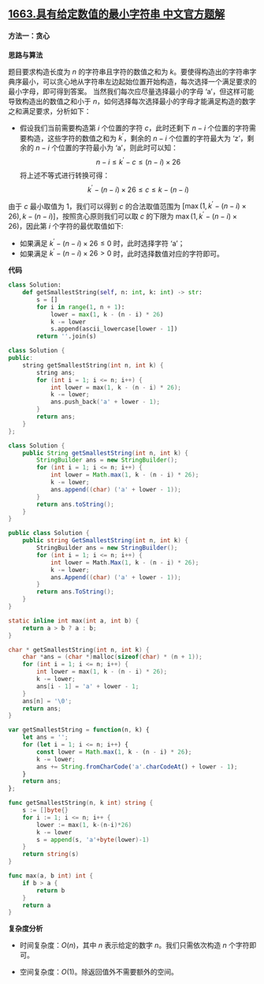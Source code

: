 ## [1663.具有给定数值的最小字符串 中文官方题解](https://leetcode.cn/problems/smallest-string-with-a-given-numeric-value/solutions/100000/ju-you-gei-ding-shu-zhi-de-zui-xiao-zi-f-e0e4)

#### 方法一：贪心

**思路与算法**

题目要求构造长度为 $n$ 的字符串且字符的数值之和为 $k$。要使得构造出的字符串字典序最小，可以贪心地从字符串左边起始位置开始构造，每次选择一个满足要求的最小字母，即可得到答案。
当然我们每次应尽量选择最小的字母 $\text{`a'}$，但这样可能导致构造出的数值之和小于 $n$，如何选择每次选择最小的字母才能满足构造的数字之和满足要求，分析如下：
+ 假设我们当前需要构造第 $i$ 个位置的字符 $c$，此时还剩下 $n-i$ 个位置的字符需要构造，这些字符的数值之和为 $k^{'}$，剩余的 $n-i$ 个位置的字符最大为 $\text{`z'}$，剩余的 $n-i$ 个位置的字符最小为 $\text{`a'}$，则此时可以知：
$$n - i \le k^{'} - c \le (n - i) \times 26$$
将上述不等式进行转换可得：
$$k^{'} - (n - i) \times 26 \le c \le k - (n - i)$$

由于 $c$ 最小取值为 $1$，我们可以得到 $c$ 的合法取值范围为 $[\max(1,k^{'} - (n - i) \times 26), k - (n - i)]$，按照贪心原则我们可以取 $c$ 的下限为 $\max(1, k^{'} - (n - i) \times 26)$，因此第 $i$ 个字符的最优取值如下:
+ 如果满足 $k^{'} - (n - i) \times 26 \le 0$ 时，此时选择字符 $\text{`a'}$；
+ 如果满足 $k^{'} - (n - i) \times 26 > 0$ 时，此时选择数值对应的字符即可。

**代码**

```Python [sol1-Python3]
class Solution:
    def getSmallestString(self, n: int, k: int) -> str:
        s = []
        for i in range(1, n + 1):
            lower = max(1, k - (n - i) * 26)
            k -= lower
            s.append(ascii_lowercase[lower - 1])
        return ''.join(s)
```

```C++ [sol1-C++]
class Solution {
public:
    string getSmallestString(int n, int k) {
        string ans;
        for (int i = 1; i <= n; i++) {
            int lower = max(1, k - (n - i) * 26);
            k -= lower;
            ans.push_back('a' + lower - 1);
        }
        return ans;
    }
};
```

```Java [sol1-Java]
class Solution {
    public String getSmallestString(int n, int k) {
        StringBuilder ans = new StringBuilder();
        for (int i = 1; i <= n; i++) {
            int lower = Math.max(1, k - (n - i) * 26);
            k -= lower;
            ans.append((char) ('a' + lower - 1));
        }
        return ans.toString();
    }
}
```

```C# [sol1-C#]
public class Solution {
    public string GetSmallestString(int n, int k) {
        StringBuilder ans = new StringBuilder();
        for (int i = 1; i <= n; i++) {
            int lower = Math.Max(1, k - (n - i) * 26);
            k -= lower;
            ans.Append((char) ('a' + lower - 1));
        }
        return ans.ToString();
    }
}
```

```C [sol1-C]
static inline int max(int a, int b) {
    return a > b ? a : b;
}

char * getSmallestString(int n, int k) {
    char *ans = (char *)malloc(sizeof(char) * (n + 1));
    for (int i = 1; i <= n; i++) {
        int lower = max(1, k - (n - i) * 26);
        k -= lower;
        ans[i - 1] = 'a' + lower - 1;
    }
    ans[n] = '\0';
    return ans;
}
```

```JavaScript [sol1-JavaScript]
var getSmallestString = function(n, k) {
    let ans = '';
    for (let i = 1; i <= n; i++) {
        const lower = Math.max(1, k - (n - i) * 26);
        k -= lower;
        ans += String.fromCharCode('a'.charCodeAt() + lower - 1);
    }
    return ans;
};
```

```go [sol1-Golang]
func getSmallestString(n, k int) string {
    s := []byte{}
    for i := 1; i <= n; i++ {
        lower := max(1, k-(n-i)*26)
        k -= lower
        s = append(s, 'a'+byte(lower)-1)
    }
    return string(s)
}

func max(a, b int) int {
    if b > a {
        return b
    }
    return a
}
```

**复杂度分析**

- 时间复杂度：$O(n)$，其中 $n$ 表示给定的数字 $n$。我们只需依次构造 $n$ 个字符即可。

- 空间复杂度：$O(1)$。除返回值外不需要额外的空间。